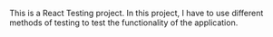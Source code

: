 This is a React Testing project. In this project, I have to use different methods of testing to test the functionality of the application.



